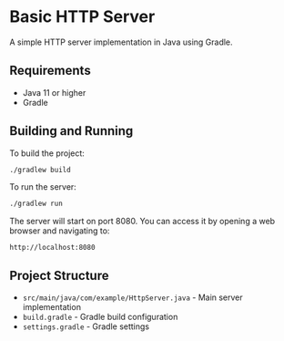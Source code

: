 # Basic HTTP Server

A simple HTTP server implementation in Java using Gradle.

## Requirements

- Java 11 or higher
- Gradle

## Building and Running

To build the project:
```bash
./gradlew build
```

To run the server:
```bash
./gradlew run
```

The server will start on port 8080. You can access it by opening a web browser and navigating to:
```
http://localhost:8080
```

## Project Structure

- `src/main/java/com/example/HttpServer.java` - Main server implementation
- `build.gradle` - Gradle build configuration
- `settings.gradle` - Gradle settings 